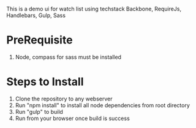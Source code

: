 This is a demo ui for watch list using techstack Backbone, RequireJs, Handlebars, Gulp, Sass


PreRequisite
======
1. Node, compass for sass must be installed


Steps to Install
======
1. Clone the repository to any webserver
2. Run "npm install" to install all node dependencies from root directory
3. Run "gulp" to build 
4. Run from your browser once build is success
